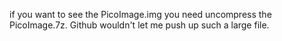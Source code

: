 if you want to see the PicoImage.img you need uncompress the PicoImage.7z.  Github wouldn't let me push up such a large file.